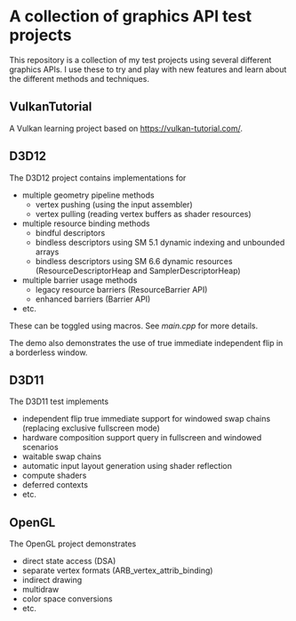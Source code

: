 # A collection of graphics API test projects

This repository is a collection of my test projects using several different graphics APIs. I use these to try and play with new features and learn about the different methods and techniques.

## VulkanTutorial
A Vulkan learning project based on https://vulkan-tutorial.com/.

## D3D12
The D3D12 project contains implementations for
- multiple geometry pipeline methods
  - vertex pushing (using the input assembler)
  - vertex pulling (reading vertex buffers as shader resources)
- multiple resource binding methods
  - bindful descriptors
  - bindless descriptors using SM 5.1 dynamic indexing and unbounded arrays
  - bindless descriptors using SM 6.6 dynamic resources (ResourceDescriptorHeap and SamplerDescriptorHeap)
- multiple barrier usage methods
  - legacy resource barriers (ResourceBarrier API)
  - enhanced barriers (Barrier API)
- etc.

These can be toggled using macros. See *main.cpp* for more details.

The demo also demonstrates the use of true immediate independent flip in a borderless window.

## D3D11
The D3D11 test implements
- independent flip true immediate support for windowed swap chains (replacing exclusive fullscreen mode)
- hardware composition support query in fullscreen and windowed scenarios
- waitable swap chains
- automatic input layout generation using shader reflection
- compute shaders
- deferred contexts
- etc.

## OpenGL
The OpenGL project demonstrates
- direct state access (DSA)
- separate vertex formats (ARB_vertex_attrib_binding)
- indirect drawing
- multidraw
- color space conversions
- etc.
